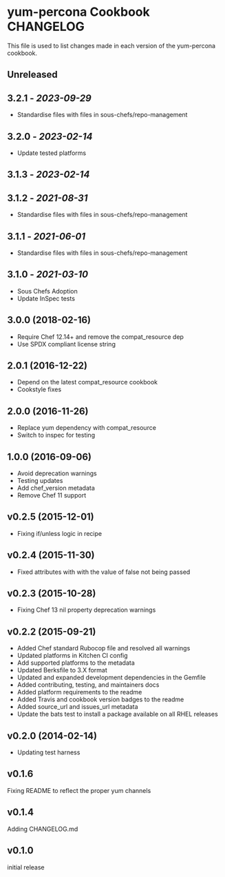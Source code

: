# yum-percona Cookbook CHANGELOG

This file is used to list changes made in each version of the yum-percona cookbook.

## Unreleased

## 3.2.1 - *2023-09-29*

- Standardise files with files in sous-chefs/repo-management

## 3.2.0 - *2023-02-14*

- Update tested platforms

## 3.1.3 - *2023-02-14*

## 3.1.2 - *2021-08-31*

- Standardise files with files in sous-chefs/repo-management

## 3.1.1 - *2021-06-01*

- Standardise files with files in sous-chefs/repo-management

## 3.1.0 - *2021-03-10*

- Sous Chefs Adoption
- Update InSpec tests

## 3.0.0 (2018-02-16)

- Require Chef 12.14+ and remove the compat_resource dep
- Use SPDX compliant license string

## 2.0.1 (2016-12-22)

- Depend on the latest compat_resource cookbook
- Cookstyle fixes

## 2.0.0 (2016-11-26)

- Replace yum dependency with compat_resource
- Switch to inspec for testing

## 1.0.0 (2016-09-06)

- Avoid deprecation warnings
- Testing updates
- Add chef_version metadata
- Remove Chef 11 support

## v0.2.5 (2015-12-01)

- Fixing if/unless logic in recipe

## v0.2.4 (2015-11-30)

- Fixed attributes with with the value of false not being passed

## v0.2.3 (2015-10-28)

- Fixing Chef 13 nil property deprecation warnings

## v0.2.2 (2015-09-21)

- Added Chef standard Rubocop file and resolved all warnings
- Updated platforms in Kitchen CI config
- Add supported platforms to the metadata
- Updated Berksfile to 3.X format
- Updated and expanded development dependencies in the Gemfile
- Added contributing, testing, and maintainers docs
- Added platform requirements to the readme
- Added Travis and cookbook version badges to the readme
- Added source_url and issues_url metadata
- Update the bats test to install a package available on all RHEL releases

## v0.2.0 (2014-02-14)

- Updating test harness

## v0.1.6

Fixing README to reflect the proper yum channels

## v0.1.4

Adding CHANGELOG.md

## v0.1.0

initial release
